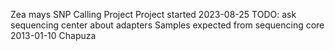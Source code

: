 Zea mays SNP Calling Project
Project started 2023-08-25
TODO: ask sequencing center about adapters
Samples expected from sequencing core 2013-01-10
Chapuza
